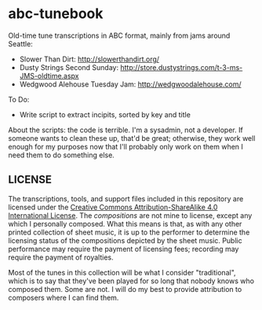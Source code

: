 abc-tunebook
============

Old-time tune transcriptions in ABC format, mainly from jams around Seattle:

* Slower Than Dirt: http://slowerthandirt.org/
* Dusty Strings Second Sunday: http://store.dustystrings.com/t-3-ms-JMS-oldtime.aspx
* Wedgwood Alehouse Tuesday Jam: http://wedgwoodalehouse.com/

To Do:

* Write script to extract incipits, sorted by key and title

About the scripts: the code is terrible. I'm a sysadmin, not a
developer.  If someone wants to clean these up, that'd be great;
otherwise, they work well enough for my purposes now that I'll
probably only work on them when I need them to do something else.


LICENSE
-------

The transcriptions, tools, and support files included in this
repository are licensed under the [Creative Commons Attribution-ShareAlike
4.0 International License](https://creativecommons.org/licenses/by-sa/4.0/).
The _compositions_ are not mine to license, except any which I personally
composed. What this means is that, as with any other printed collection of 
sheet music, it is up to the performer to determine the licensing status of 
the compositions depicted by the sheet music. Public performance may require 
the payment of licensing fees; recording may require the payment of royalties.

Most of the tunes in this collection will be what I consider "traditional", 
which is to say that they've been played for so long that nobody knows who 
composed them. Some are not. I will do my best to provide attribution to 
composers where I can find them.